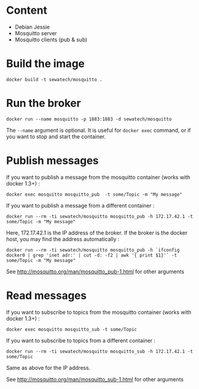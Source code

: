 # Content

* Debian Jessie
* Mosquitto server
* Mosquitto clients (pub & sub)

# Build the image

	docker build -t sewatech/mosquitto .

# Run the broker

	docker run --name mosquitto -p 1883:1883 -d sewatech/mosquitto

The `--name` argument is optional. It is useful for `docker exec` command, or if you want to stop and start the container.

# Publish messages

If you want to publish a message from the mosquitto container (works with docker 1.3+) :

    docker exec mosquitto mosquitto_pub  -t some/Topic -m "My message"

If you want to publish a message from a different container :

	docker run --rm -ti sewatech/mosquitto mosquitto_pub -h 172.17.42.1 -t some/Topic -m "My message"

Here, 172.17.42.1 is the IP address of the broker. If the broker is the docker host, you may find the address automatically :

	docker run --rm -ti sewatech/mosquitto mosquitto_pub -h `ifconfig docker0 | grep 'inet adr:' | cut -d: -f2 | awk '{ print $1}'` -t some/Topic -m "My message"

See http://mosquitto.org/man/mosquitto_pub-1.html for other arguments

# Read messages

If you want to subscribe to topics from the mosquitto container (works with docker 1.3+) :

    docker exec mosquitto mosquitto_sub -t some/Topic

If you want to subscribe to topics from a different container :

    docker run --rm -ti sewatech/mosquitto mosquitto_sub -h 172.17.42.1 -t some/Topic

Same as above for the IP address.

See http://mosquitto.org/man/mosquitto_sub-1.html for other arguments

